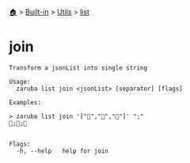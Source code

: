 <!--startTocHeader-->
[🏠](../../../README.md) > [Built-in](../../README.md) > [Utils](../README.md) > [list](README.md)
# join
<!--endTocHeader-->

```
Transform a jsonList into single string

Usage:
  zaruba list join <jsonList> [separator] [flags]

Examples:

> zaruba list join '["🍊","🍓","🍇"]' ";"
🍊;🍓;🍇


Flags:
  -h, --help   help for join

```

<!--startTocSubtopic-->

<!--endTocSubtopic-->